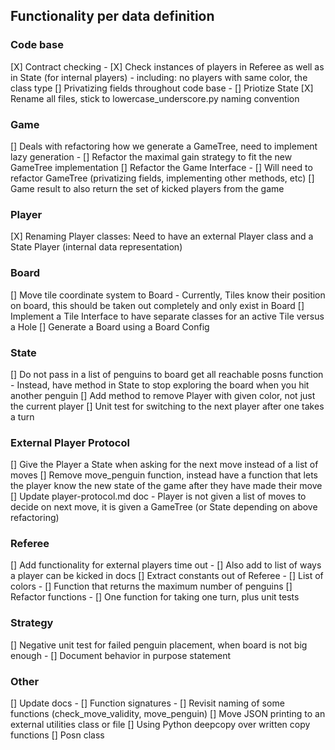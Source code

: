 ## Functionality per data definition
### Code base
[X] Contract checking
    - [X] Check instances of players in Referee as well as in State (for internal players)
        - including: no players with same color, the class type
[] Privatizing fields throughout code base
    - [] Priotize State
[X] Rename all files, stick to lowercase_underscore.py naming convention

### Game
[] Deals with refactoring how we generate a GameTree, need to implement lazy generation
    - [] Refactor the maximal gain strategy to fit the new GameTree implementation
[] Refactor the Game Interface
    - [] Will need to refactor GameTree (privatizing fields, implementing other methods, etc)
[] Game result to also return the set of kicked players from the game
### Player
[X] Renaming Player classes: Need to have an external Player class and a State Player (internal data representation)
### Board
[] Move tile coordinate system to Board
    - Currently, Tiles know their position on board, this should be taken out completely and only exist in Board
[] Implement a Tile Interface to have separate classes for an active Tile versus a Hole
[] Generate a Board using a Board Config
### State
[] Do not pass in a list of penguins to board get all reachable posns function
    - Instead, have method in State to stop exploring the board when you hit another penguin
[] Add method to remove Player with given color, not just the current player
[] Unit test for switching to the next player after one takes a turn
### External Player Protocol
[] Give the Player a State when asking for the next move instead of a list of moves
[] Remove move_penguin function, instead have a function that lets the player know the new state of the game after they have made their move
[] Update player-protocol.md doc
    - Player is not given a list of moves to decide on next move, it is given a GameTree (or State depending on above refactoring)
### Referee
[] Add functionality for external players time out
    - [] Also add to list of ways a player can be kicked in docs
[] Extract constants out of Referee
    - [] List of colors
    - [] Function that returns the maximum number of penguins
[] Refactor functions 
    - [] One function for taking one turn, plus unit tests
### Strategy
[] Negative unit test for failed penguin placement, when board is not big enough
    - [] Document behavior in purpose statement

### Other
[] Update docs
    - [] Function signatures
    - [] Revisit naming of some functions (check_move_validity, move_penguin)
[] Move JSON printing to an external utilities class or file
[] Using Python deepcopy over written copy functions
[] Posn class
